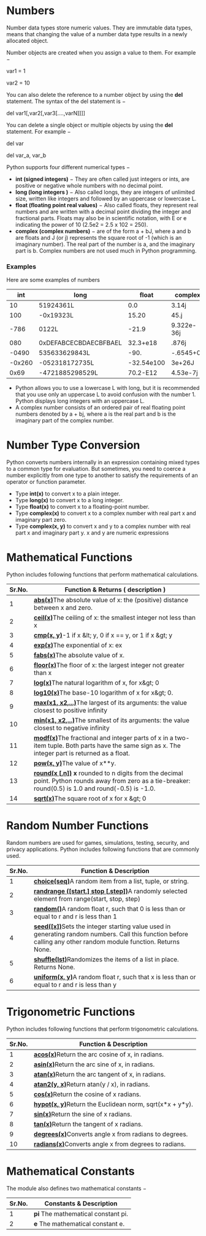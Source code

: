 
# Numbers

Number data types store numeric values. They are immutable data types, means that changing the value of a number data type results in a newly allocated object.

Number objects are created when you assign a value to them. For example −

var1 = 1

var2 = 10

You can also delete the reference to a number object by using the  **del** statement. The syntax of the del statement is −

del var1[,var2[,var3[....,varN]]]]

You can delete a single object or multiple objects by using the  **del**  statement. For example −

del var

del var\_a, var\_b

Python supports four different numerical types −

- **int (signed integers)** − They are often called just integers or ints, are positive or negative whole numbers with no decimal point.
- **long (long integers )** − Also called longs, they are integers of unlimited size, written like integers and followed by an uppercase or lowercase L.
- **float (floating point real values)** − Also called floats, they represent real numbers and are written with a decimal point dividing the integer and fractional parts. Floats may also be in scientific notation, with E or e indicating the power of 10 (2.5e2 = 2.5 x 102 = 250).
- **complex (complex numbers)** − are of the form a + bJ, where a and b are floats and J (or j) represents the square root of -1 (which is an imaginary number). The real part of the number is a, and the imaginary part is b. Complex numbers are not used much in Python programming.

### Examples

Here are some examples of numbers

| **int** | **long** | **float** | **complex** |
| --- | --- | --- | --- |
| 10 | 51924361L | 0.0 | 3.14j |
| 100 | -0x19323L | 15.20 | 45.j |
| -786 | 0122L | -21.9 | 9.322e-36j |
| 080 | 0xDEFABCECBDAECBFBAEL | 32.3+e18 | .876j |
| -0490 | 535633629843L | -90. | -.6545+0J |
| -0x260 | -052318172735L | -32.54e100 | 3e+26J |
| 0x69 | -4721885298529L | 70.2-E12 | 4.53e-7j |

- Python allows you to use a lowercase L with long, but it is recommended that you use only an uppercase L to avoid confusion with the number 1. Python displays long integers with an uppercase L.
- A complex number consists of an ordered pair of real floating point numbers denoted by a + bj, where a is the real part and b is the imaginary part of the complex number.

##
# Number Type Conversion

Python converts numbers internally in an expression containing mixed types to a common type for evaluation. But sometimes, you need to coerce a number explicitly from one type to another to satisfy the requirements of an operator or function parameter.

- Type **int(x)** to convert x to a plain integer.
- Type **long(x)** to convert x to a long integer.
- Type **float(x)** to convert x to a floating-point number.
- Type **complex(x)** to convert x to a complex number with real part x and imaginary part zero.
- Type **complex(x, y)** to convert x and y to a complex number with real part x and imaginary part y. x and y are numeric expressions

##
# Mathematical Functions

Python includes following functions that perform mathematical calculations.

| **Sr.No.** | **Function &amp; Returns ( description )** |
| --- | --- |
| 1 | [**abs(x)**](https://www.tutorialspoint.com/python/number_abs.htm)The absolute value of x: the (positive) distance between x and zero. |
| 2 | [**ceil(x)**](https://www.tutorialspoint.com/python/number_ceil.htm)The ceiling of x: the smallest integer not less than x |
| 3 | [**cmp(x, y)**](https://www.tutorialspoint.com/python/number_cmp.htm)-1 if x \&lt; y, 0 if x == y, or 1 if x \&gt; y |
| 4 | [**exp(x)**](https://www.tutorialspoint.com/python/number_exp.htm)The exponential of x: ex |
| 5 | [**fabs(x)**](https://www.tutorialspoint.com/python/number_fabs.htm)The absolute value of x. |
| 6 | [**floor(x)**](https://www.tutorialspoint.com/python/number_floor.htm)The floor of x: the largest integer not greater than x |
| 7 | [**log(x)**](https://www.tutorialspoint.com/python/number_log.htm)The natural logarithm of x, for x\&gt; 0 |
| 8 | [**log10(x)**](https://www.tutorialspoint.com/python/number_log10.htm)The base-10 logarithm of x for x\&gt; 0. |
| 9 | [**max(x1, x2,...)**](https://www.tutorialspoint.com/python/number_max.htm)The largest of its arguments: the value closest to positive infinity |
| 10 | [**min(x1, x2,...)**](https://www.tutorialspoint.com/python/number_min.htm)The smallest of its arguments: the value closest to negative infinity |
| 11 | [**modf(x)**](https://www.tutorialspoint.com/python/number_modf.htm)The fractional and integer parts of x in a two-item tuple. Both parts have the same sign as x. The integer part is returned as a float. |
| 12 | [**pow(x, y)**](https://www.tutorialspoint.com/python/number_pow.htm)The value of x\*\*y. |
| 13 | [**round(x [,n])**](https://www.tutorialspoint.com/python/number_round.htm) **x**  rounded to n digits from the decimal point. Python rounds away from zero as a tie-breaker: round(0.5) is 1.0 and round(-0.5) is -1.0. |
| 14 | [**sqrt(x)**](https://www.tutorialspoint.com/python/number_sqrt.htm)The square root of x for x \&gt; 0 |

##
# Random Number Functions

Random numbers are used for games, simulations, testing, security, and privacy applications. Python includes following functions that are commonly used.

| **Sr.No.** | **Function &amp; Description** |
| --- | --- |
| 1 | [**choice(seq)**](https://www.tutorialspoint.com/python/number_choice.htm)A random item from a list, tuple, or string. |
| 2 | [**randrange ([start,] stop [,step])**](https://www.tutorialspoint.com/python/number_randrange.htm)A randomly selected element from range(start, stop, step) |
| 3 | [**random()**](https://www.tutorialspoint.com/python/number_random.htm)A random float r, such that 0 is less than or equal to r and r is less than 1 |
| 4 | [**seed([x])**](https://www.tutorialspoint.com/python/number_seed.htm)Sets the integer starting value used in generating random numbers. Call this function before calling any other random module function. Returns None. |
| 5 | [**shuffle(lst)**](https://www.tutorialspoint.com/python/number_shuffle.htm)Randomizes the items of a list in place. Returns None. |
| 6 | [**uniform(x, y)**](https://www.tutorialspoint.com/python/number_uniform.htm)A random float r, such that x is less than or equal to r and r is less than y |

##
# Trigonometric Functions

Python includes following functions that perform trigonometric calculations.

| **Sr.No.** | **Function &amp; Description** |
| --- | --- |
| 1 | [**acos(x)**](https://www.tutorialspoint.com/python/number_acos.htm)Return the arc cosine of x, in radians. |
| 2 | [**asin(x)**](https://www.tutorialspoint.com/python/number_asin.htm)Return the arc sine of x, in radians. |
| 3 | [**atan(x)**](https://www.tutorialspoint.com/python/number_atan.htm)Return the arc tangent of x, in radians. |
| 4 | [**atan2(y, x)**](https://www.tutorialspoint.com/python/number_atan2.htm)Return atan(y / x), in radians. |
| 5 | [**cos(x)**](https://www.tutorialspoint.com/python/number_cos.htm)Return the cosine of x radians. |
| 6 | [**hypot(x, y)**](https://www.tutorialspoint.com/python/number_hypot.htm)Return the Euclidean norm, sqrt(x\*x + y\*y). |
| 7 | [**sin(x)**](https://www.tutorialspoint.com/python/number_sin.htm)Return the sine of x radians. |
| 8 | [**tan(x)**](https://www.tutorialspoint.com/python/number_tan.htm)Return the tangent of x radians. |
| 9 | [**degrees(x)**](https://www.tutorialspoint.com/python/number_degrees.htm)Converts angle x from radians to degrees. |
| 10 | [**radians(x)**](https://www.tutorialspoint.com/python/number_radians.htm)Converts angle x from degrees to radians. |

##
# Mathematical Constants

The module also defines two mathematical constants −

| **Sr.No.** | **Constants &amp; Description** |
| --- | --- |
| 1 | **pi** The mathematical constant pi. |
| 2 | **e** The mathematical constant e. |
